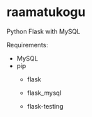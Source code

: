 # raamatukogu

Python Flask with MySQL

Requirements:
  - MySQL
  - pip
    - flask
    - flask_mysql
    
    - flask-testing
